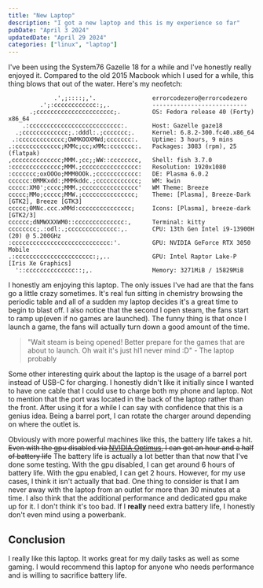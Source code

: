 ```yaml
---
title: "New Laptop"
description: "I got a new laptop and this is my experience so far"
pubDate: "April 3 2024"
updatedDate: "April 29 2024"
categories: ["linux", "laptop"]
---
```


I've been using the System76 Gazelle 18 for a while and I've honestly really enjoyed it. Compared to the old 2015 Macbook which I used for a while, this thing blows that out of the water. Here's my neofetch:

```
             .',;::::;,'.                errorcodezero@errorcodezero
         .';:cccccccccccc:;,.            ---------------------------
      .;cccccccccccccccccccccc;.         OS: Fedora release 40 (Forty) x86_64
    .:cccccccccccccccccccccccccc:.       Host: Gazelle gaze18
  .;ccccccccccccc;.:dddl:.;ccccccc;.     Kernel: 6.8.2-300.fc40.x86_64
 .:ccccccccccccc;OWMKOOXMWd;ccccccc:.    Uptime: 3 hours, 9 mins
.:ccccccccccccc;KMMc;cc;xMMc:ccccccc:.   Packages: 3083 (rpm), 25 (flatpak)
,cccccccccccccc;MMM.;cc;;WW::cccccccc,   Shell: fish 3.7.0
:cccccccccccccc;MMM.;cccccccccccccccc:   Resolution: 1920x1080
:ccccccc;oxOOOo;MMM0OOk.;cccccccccccc:   DE: Plasma 6.0.2
cccccc:0MMKxdd:;MMMkddc.;cccccccccccc;   WM: kwin
ccccc:XM0';cccc;MMM.;cccccccccccccccc'   WM Theme: Breeze
ccccc;MMo;ccccc;MMW.;ccccccccccccccc;    Theme: [Plasma], Breeze-Dark [GTK2], Breeze [GTK3]
ccccc;0MNc.ccc.xMMd:ccccccccccccccc;     Icons: [Plasma], breeze-dark [GTK2/3]
cccccc;dNMWXXXWM0::cccccccccccccc:,      Terminal: kitty
cccccccc;.:odl:.;cccccccccccccc:,.       CPU: 13th Gen Intel i9-13900H (20) @ 5.200GHz
:cccccccccccccccccccccccccccc:'.         GPU: NVIDIA GeForce RTX 3050 Mobile
.:cccccccccccccccccccccc:;,..            GPU: Intel Raptor Lake-P [Iris Xe Graphics]
  '::cccccccccccccc::;,.                 Memory: 3271MiB / 15829MiB
```

I honestly am enjoying this laptop. The only issues I've had are that the fans go a little crazy sometimes. It's real fun sitting in chemistry browsing the periodic table and all of a sudden my laptop decides it's a great time to begin to blast off. I also notice that the second I open steam, the fans start to ramp up(even if no games are launched). The funny thing is that once I launch a game, the fans will actually turn down a good amount of the time.

> "Wait steam is being opened! Better prepare for the games that are about to launch. Oh wait it's just hl1 never mind :D"
> \- The laptop probably

Some other interesting quirk about the laptop is the usage of a barrel port instead of USB-C for charging. I honestly didn't like it initially since I wanted to have one cable that I could use to charge both my phone and laptop. Not to mention that the port was located in the back of the laptop rather than the front. After using it for a while I can say with confidence that this is a genius idea. Being a barrel port, I can rotate the charger around depending on where the outlet is.

Obviously with more powerful machines like this, the battery life takes a hit. ~~Even with the gpu disabled via [NVIDIA Optimus](https://www.nvidia.com/en-us/geforce/technologies/optimus/technology/), I can get an hour and a half of battery life~~ The battery life is actually a lot better than that now that I've done some testing. With the gpu disabled, I can get around 6 hours of battery life. With the gpu enabled, I can get 2 hours. However, for my use cases, I think it isn't actually that bad. One thing to consider is that I am never away with the laptop from an outlet for more than 30 minutes at a time. I also think that the additional performance and dedicated gpu make up for it. I don't think it's too bad. If I **really** need extra battery life, I honestly don't even mind using a powerbank.

## Conclusion

I really like this laptop. It works great for my daily tasks as well as some gaming. I would recommend this laptop for anyone who needs performance and is willing to sacrifice battery life.
